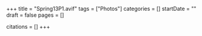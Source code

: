 +++
title = "Spring13P1.avif"
tags = ["Photos"]
categories = []
startDate = ""
draft = false
pages = []

citations = []
+++
